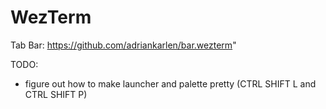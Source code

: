 # WezTerm

Tab Bar:
https://github.com/adriankarlen/bar.wezterm"

TODO:
- figure out how to make launcher and palette pretty (CTRL SHIFT L and CTRL SHIFT P)
